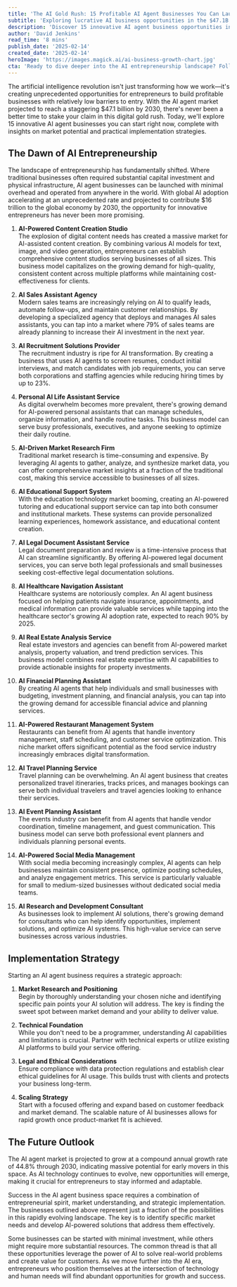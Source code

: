 ```yaml
---
title: 'The AI Gold Rush: 15 Profitable AI Agent Businesses You Can Launch Today'
subtitle: 'Exploring lucrative AI business opportunities in the $47.1B agent market'
description: 'Discover 15 innovative AI agent business opportunities in a market projected to reach $47.1B by 2030. From AI-powered content creation studios to healthcare navigation assistants, learn how entrepreneurs can capitalize on the AI revolution with minimal overhead and maximum potential for growth.'
author: 'David Jenkins'
read_time: '8 mins'
publish_date: '2025-02-14'
created_date: '2025-02-14'
heroImage: 'https://images.magick.ai/ai-business-growth-chart.jpg'
cta: 'Ready to dive deeper into the AI entrepreneurship landscape? Follow us on LinkedIn for exclusive insights, market updates, and expert perspectives on building successful AI-powered businesses.'
---
```


The artificial intelligence revolution isn't just transforming how we work—it's creating unprecedented opportunities for entrepreneurs to build profitable businesses with relatively low barriers to entry. With the AI agent market projected to reach a staggering $47.1 billion by 2030, there's never been a better time to stake your claim in this digital gold rush. Today, we'll explore 15 innovative AI agent businesses you can start right now, complete with insights on market potential and practical implementation strategies.

## The Dawn of AI Entrepreneurship

The landscape of entrepreneurship has fundamentally shifted. Where traditional businesses often required substantial capital investment and physical infrastructure, AI agent businesses can be launched with minimal overhead and operated from anywhere in the world. With global AI adoption accelerating at an unprecedented rate and projected to contribute $16 trillion to the global economy by 2030, the opportunity for innovative entrepreneurs has never been more promising.

1. **AI-Powered Content Creation Studio**  
   The explosion of digital content needs has created a massive market for AI-assisted content creation. By combining various AI models for text, image, and video generation, entrepreneurs can establish comprehensive content studios serving businesses of all sizes. This business model capitalizes on the growing demand for high-quality, consistent content across multiple platforms while maintaining cost-effectiveness for clients.

2. **AI Sales Assistant Agency**  
   Modern sales teams are increasingly relying on AI to qualify leads, automate follow-ups, and maintain customer relationships. By developing a specialized agency that deploys and manages AI sales assistants, you can tap into a market where 79% of sales teams are already planning to increase their AI investment in the next year.

3. **AI Recruitment Solutions Provider**  
   The recruitment industry is ripe for AI transformation. By creating a business that uses AI agents to screen resumes, conduct initial interviews, and match candidates with job requirements, you can serve both corporations and staffing agencies while reducing hiring times by up to 23%.

4. **Personal AI Life Assistant Service**  
   As digital overwhelm becomes more prevalent, there's growing demand for AI-powered personal assistants that can manage schedules, organize information, and handle routine tasks. This business model can serve busy professionals, executives, and anyone seeking to optimize their daily routine.

5. **AI-Driven Market Research Firm**  
   Traditional market research is time-consuming and expensive. By leveraging AI agents to gather, analyze, and synthesize market data, you can offer comprehensive market insights at a fraction of the traditional cost, making this service accessible to businesses of all sizes.

6. **AI Educational Support System**  
   With the education technology market booming, creating an AI-powered tutoring and educational support service can tap into both consumer and institutional markets. These systems can provide personalized learning experiences, homework assistance, and educational content creation.

7. **AI Legal Document Assistant Service**  
   Legal document preparation and review is a time-intensive process that AI can streamline significantly. By offering AI-powered legal document services, you can serve both legal professionals and small businesses seeking cost-effective legal documentation solutions.

8. **AI Healthcare Navigation Assistant**  
   Healthcare systems are notoriously complex. An AI agent business focused on helping patients navigate insurance, appointments, and medical information can provide valuable services while tapping into the healthcare sector's growing AI adoption rate, expected to reach 90% by 2025.

9. **AI Real Estate Analysis Service**  
   Real estate investors and agencies can benefit from AI-powered market analysis, property valuation, and trend prediction services. This business model combines real estate expertise with AI capabilities to provide actionable insights for property investments.

10. **AI Financial Planning Assistant**  
    By creating AI agents that help individuals and small businesses with budgeting, investment planning, and financial analysis, you can tap into the growing demand for accessible financial advice and planning services.

11. **AI-Powered Restaurant Management System**  
    Restaurants can benefit from AI agents that handle inventory management, staff scheduling, and customer service optimization. This niche market offers significant potential as the food service industry increasingly embraces digital transformation.

12. **AI Travel Planning Service**  
    Travel planning can be overwhelming. An AI agent business that creates personalized travel itineraries, tracks prices, and manages bookings can serve both individual travelers and travel agencies looking to enhance their services.

13. **AI Event Planning Assistant**  
    The events industry can benefit from AI agents that handle vendor coordination, timeline management, and guest communication. This business model can serve both professional event planners and individuals planning personal events.

14. **AI-Powered Social Media Management**  
    With social media becoming increasingly complex, AI agents can help businesses maintain consistent presence, optimize posting schedules, and analyze engagement metrics. This service is particularly valuable for small to medium-sized businesses without dedicated social media teams.

15. **AI Research and Development Consultant**  
    As businesses look to implement AI solutions, there's growing demand for consultants who can help identify opportunities, implement solutions, and optimize AI systems. This high-value service can serve businesses across various industries.

## Implementation Strategy

Starting an AI agent business requires a strategic approach:

1. **Market Research and Positioning**   
   Begin by thoroughly understanding your chosen niche and identifying specific pain points your AI solution will address. The key is finding the sweet spot between market demand and your ability to deliver value.

2. **Technical Foundation**  
   While you don't need to be a programmer, understanding AI capabilities and limitations is crucial. Partner with technical experts or utilize existing AI platforms to build your service offering.

3. **Legal and Ethical Considerations**  
   Ensure compliance with data protection regulations and establish clear ethical guidelines for AI usage. This builds trust with clients and protects your business long-term.

4. **Scaling Strategy**  
   Start with a focused offering and expand based on customer feedback and market demand. The scalable nature of AI businesses allows for rapid growth once product-market fit is achieved.

## The Future Outlook

The AI agent market is projected to grow at a compound annual growth rate of 44.8% through 2030, indicating massive potential for early movers in this space. As AI technology continues to evolve, new opportunities will emerge, making it crucial for entrepreneurs to stay informed and adaptable.

Success in the AI agent business space requires a combination of entrepreneurial spirit, market understanding, and strategic implementation. The businesses outlined above represent just a fraction of the possibilities in this rapidly evolving landscape. The key is to identify specific market needs and develop AI-powered solutions that address them effectively.

Some businesses can be started with minimal investment, while others might require more substantial resources. The common thread is that all these opportunities leverage the power of AI to solve real-world problems and create value for customers. As we move further into the AI era, entrepreneurs who position themselves at the intersection of technology and human needs will find abundant opportunities for growth and success.
